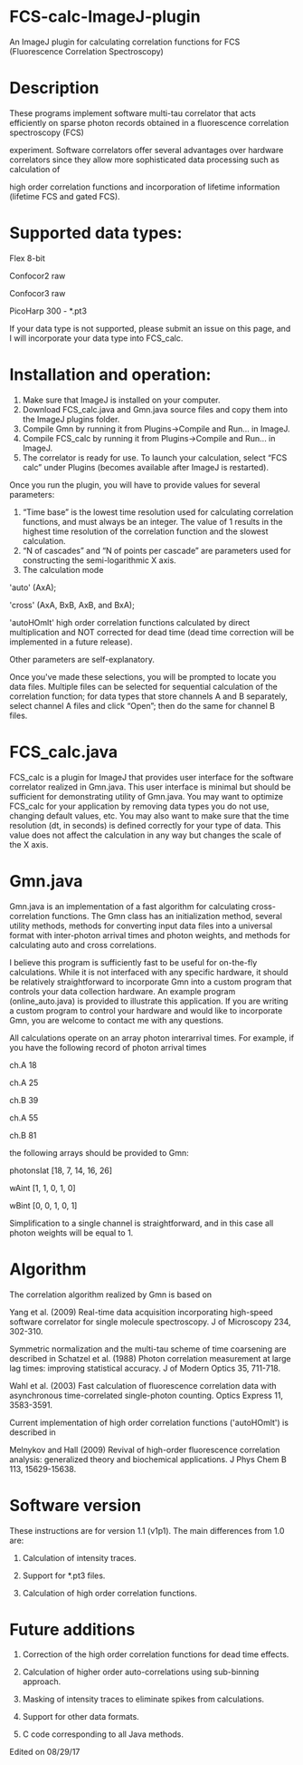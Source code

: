 # FCS-calc-ImageJ-plugin
An ImageJ plugin for calculating correlation functions for FCS (Fluorescence Correlation Spectroscopy)

# Description

These programs implement software multi-tau correlator that acts efficiently on sparse photon records obtained in a fluorescence correlation spectroscopy (FCS) 

experiment. Software correlators offer several advantages over hardware correlators since they allow more sophisticated data processing such as calculation of 

high order correlation functions and incorporation of lifetime information (lifetime FCS and gated FCS).


# Supported data types:
Flex 8-bit

Confocor2 raw

Confocor3 raw

PicoHarp 300 - *.pt3

If your data type is not supported, please submit an issue on this page, and I will incorporate your data type into FCS_calc.


# Installation and operation:
1. Make sure that ImageJ is installed on your computer.
2. Download FCS_calc.java and Gmn.java source files and copy them into the ImageJ plugins folder.
3. Compile Gmn by running it from Plugins->Compile and Run... in ImageJ.
4. Compile FCS_calc by running it from Plugins->Compile and Run... in ImageJ.
5. The correlator is ready for use. To launch your calculation, select “FCS calc” under Plugins (becomes available after ImageJ is restarted).

Once you run the plugin, you will have to provide values for several parameters:
1. “Time base” is the lowest time resolution used for calculating correlation functions, and must always be an integer. The value of 1 results in the highest time resolution of the correlation function and the slowest calculation.
2. “N of cascades” and “N of points per cascade” are parameters used for constructing the semi-logarithmic X axis.
3. The calculation mode

'auto' (AxA);

'cross' (AxA, BxB, AxB, and BxA);

'autoHOmlt' high order correlation functions calculated by direct multiplication and NOT corrected for dead time (dead time correction will be implemented in a future release).

Other parameters are self-explanatory.

Once you've made these selections, you will be prompted to locate you data files. Multiple files can be selected for sequential calculation of the correlation function; for data types that store channels A and B separately, select channel A files and click “Open”; then do the same for channel B files.


# FCS_calc.java
FCS_calc is a plugin for ImageJ that provides user interface for the software correlator realized in Gmn.java. This user interface is minimal but should be sufficient for demonstrating utility of Gmn.java. You may want to optimize FCS_calc for your application by removing data types you do not use, changing default values, etc. You may also want to make sure that the time resolution (dt, in seconds) is defined correctly for your type of data. This value does not affect the calculation in any way but changes the scale of the X axis.

# Gmn.java
Gmn.java is an implementation of a fast algorithm for calculating cross-correlation functions. The Gmn class has an initialization method, several utility methods, methods for converting input data files into a universal format with inter-photon arrival times and photon weights, and methods for calculating auto and cross correlations.

I believe this program is sufficiently fast to be useful for on-the-fly calculations. While it is not interfaced with any specific hardware, it should be relatively straightforward to incorporate Gmn into a custom program that controls your data collection hardware. An example program (online_auto.java) is provided to illustrate this application. If you are writing a custom program to control your hardware and would like to incorporate Gmn, you are welcome to contact me with any questions.

All calculations operate on an array photon interarrival times. For example, if you have the following record of photon arrival times

ch.A	18

ch.A	25

ch.B	39

ch.A	55

ch.B	81

the following arrays should be provided to Gmn:

photonsIat	[18, 7, 14, 16, 26]

wAint	[1, 1, 0, 1, 0]

wBint	[0, 0, 1, 0, 1]

Simplification to a single channel is straightforward, and in this case all photon weights will be equal to 1.

# Algorithm
The correlation algorithm realized by Gmn is based on

Yang et al. (2009) Real-time data acquisition incorporating high-speed software correlator for single molecule spectroscopy. J of Microscopy 234, 302-310.

Symmetric normalization and the multi-tau scheme of time coarsening are described in
Schatzel et al. (1988) Photon correlation measurement at large lag times: improving statistical accuracy. J of Modern Optics 35, 711-718.

Wahl et al. (2003) Fast calculation of fluorescence correlation data with asynchronous time-correlated single-photon counting. Optics Express 11, 3583-3591.

Current implementation of high order correlation functions ('autoHOmlt') is described in

Melnykov and Hall (2009) Revival of high-order fluorescence correlation analysis: generalized theory and biochemical applications. J Phys Chem B 113, 15629-15638.


# Software version
These instructions are for version 1.1 (v1p1). The main differences from 1.0 are:

1. Calculation of intensity traces.

2. Support for *.pt3 files.

3. Calculation of high order correlation functions.

# Future additions

1. Correction of the high order correlation functions for dead time effects.

2. Calculation of higher order auto-correlations using sub-binning approach.

3. Masking of intensity traces to eliminate spikes from calculations.

4. Support for other data formats.

5. C code corresponding to all Java methods.


Edited on 08/29/17
